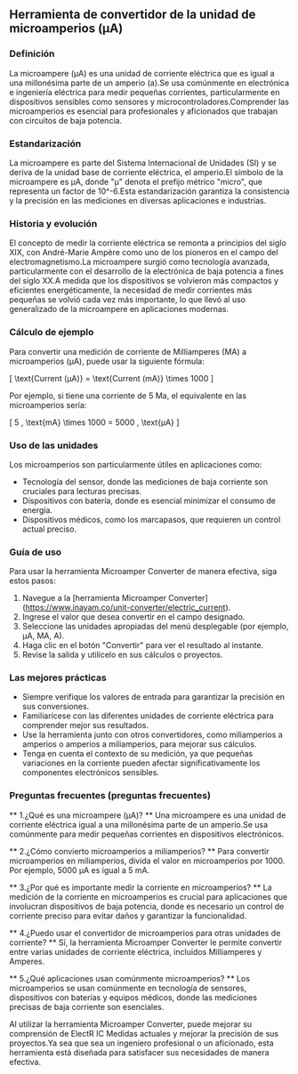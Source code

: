 ## Herramienta de convertidor de la unidad de microamperios (µA)

### Definición
La microampere (µA) es una unidad de corriente eléctrica que es igual a una millonésima parte de un amperio (a).Se usa comúnmente en electrónica e ingeniería eléctrica para medir pequeñas corrientes, particularmente en dispositivos sensibles como sensores y microcontroladores.Comprender las microamperios es esencial para profesionales y aficionados que trabajan con circuitos de baja potencia.

### Estandarización
La microampere es parte del Sistema Internacional de Unidades (SI) y se deriva de la unidad base de corriente eléctrica, el amperio.El símbolo de la microampere es µA, donde "µ" denota el prefijo métrico "micro", que representa un factor de 10^-6.Esta estandarización garantiza la consistencia y la precisión en las mediciones en diversas aplicaciones e industrias.

### Historia y evolución
El concepto de medir la corriente eléctrica se remonta a principios del siglo XIX, con André-Marie Ampère como uno de los pioneros en el campo del electromagnetismo.La microampere surgió como tecnología avanzada, particularmente con el desarrollo de la electrónica de baja potencia a fines del siglo XX.A medida que los dispositivos se volvieron más compactos y eficientes energéticamente, la necesidad de medir corrientes más pequeñas se volvió cada vez más importante, lo que llevó al uso generalizado de la microampere en aplicaciones modernas.

### Cálculo de ejemplo
Para convertir una medición de corriente de Milliamperes (MA) a microamperios (µA), puede usar la siguiente fórmula:

\[ \text{Current (µA)} = \text{Current (mA)} \times 1000 \]

Por ejemplo, si tiene una corriente de 5 Ma, el equivalente en las microamperios sería:

\[ 5 \, \text{mA} \times 1000 = 5000 \, \text{µA} \]

### Uso de las unidades
Los microamperios son particularmente útiles en aplicaciones como:
- Tecnología del sensor, donde las mediciones de baja corriente son cruciales para lecturas precisas.
- Dispositivos con batería, donde es esencial minimizar el consumo de energía.
- Dispositivos médicos, como los marcapasos, que requieren un control actual preciso.

### Guía de uso
Para usar la herramienta Microamper Converter de manera efectiva, siga estos pasos:
1. Navegue a la [herramienta Microamper Converter] (https://www.inayam.co/unit-converter/electric_current).
2. Ingrese el valor que desea convertir en el campo designado.
3. Seleccione las unidades apropiadas del menú desplegable (por ejemplo, µA, MA, A).
4. Haga clic en el botón "Convertir" para ver el resultado al instante.
5. Revise la salida y utilícelo en sus cálculos o proyectos.

### Las mejores prácticas
- Siempre verifique los valores de entrada para garantizar la precisión en sus conversiones.
- Familiarícese con las diferentes unidades de corriente eléctrica para comprender mejor sus resultados.
- Use la herramienta junto con otros convertidores, como miliamperios a amperios o amperios a miliamperios, para mejorar sus cálculos.
- Tenga en cuenta el contexto de su medición, ya que pequeñas variaciones en la corriente pueden afectar significativamente los componentes electrónicos sensibles.

### Preguntas frecuentes (preguntas frecuentes)

** 1.¿Qué es una microampere (µA)? **
Una microampere es una unidad de corriente eléctrica igual a una millonésima parte de un amperio.Se usa comúnmente para medir pequeñas corrientes en dispositivos electrónicos.

** 2.¿Cómo convierto microamperios a miliamperios? **
Para convertir microamperios en miliamperios, divida el valor en microamperios por 1000. Por ejemplo, 5000 µA es igual a 5 mA.

** 3.¿Por qué es importante medir la corriente en microamperios? **
La medición de la corriente en microamperios es crucial para aplicaciones que involucran dispositivos de baja potencia, donde es necesario un control de corriente preciso para evitar daños y garantizar la funcionalidad.

** 4.¿Puedo usar el convertidor de microamperios para otras unidades de corriente? **
Sí, la herramienta Microamper Converter le permite convertir entre varias unidades de corriente eléctrica, incluidos Milliamperes y Amperes.

** 5.¿Qué aplicaciones usan comúnmente microamperios? **
Los microamperios se usan comúnmente en tecnología de sensores, dispositivos con baterías y equipos médicos, donde las mediciones precisas de baja corriente son esenciales.

Al utilizar la herramienta Microamper Converter, puede mejorar su comprensión de ElectR IC Medidas actuales y mejorar la precisión de sus proyectos.Ya sea que sea un ingeniero profesional o un aficionado, esta herramienta está diseñada para satisfacer sus necesidades de manera efectiva.